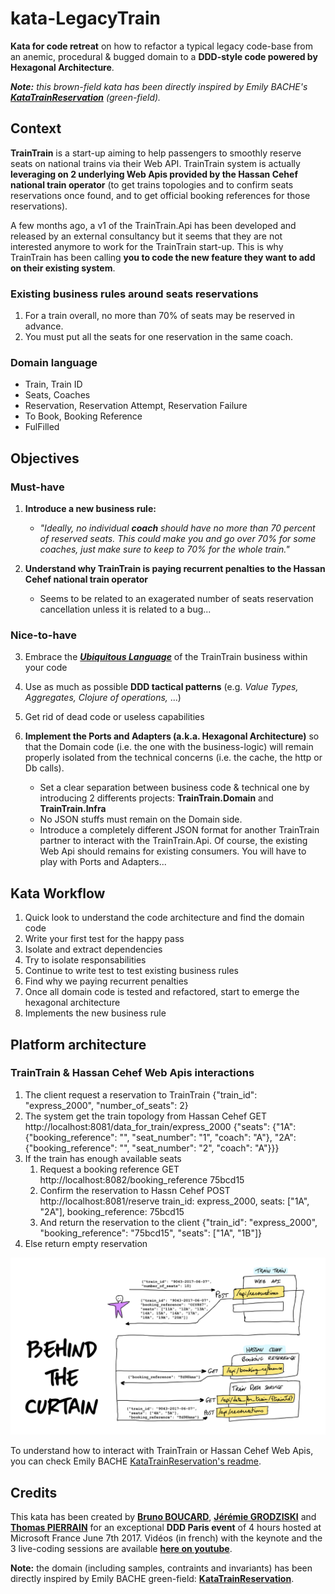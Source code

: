 # kata-LegacyTrain
__Kata for code retreat__ on how to refactor a typical legacy code-base from an anemic, procedural & bugged domain to a __DDD-style code powered by Hexagonal Architecture__.

*__Note:__ this brown-field kata has been directly inspired by Emily BACHE's __[KataTrainReservation](https://github.com/emilybache/KataTrainReservation)__ (green-field).*

## Context

__TrainTrain__ is a start-up aiming to help passengers to smoothly reserve seats on national trains via their Web API. TrainTrain system is actually __leveraging on 2 underlying Web Apis provided by the Hassan Cehef national train operator__ (to get trains topologies and to confirm seats reservations once found, and to get official booking references for those reservations).

A few months ago, a v1 of the TrainTrain.Api has been developed and released by an external consultancy but it seems that they are not interested anymore to work for the TrainTrain start-up. This is why TrainTrain has been calling __you to code the new feature they want to add on their existing system__.

### Existing business rules around seats reservations

1. For a train overall, no more than 70% of seats may be reserved in advance.
2. You must put all the seats for one reservation in the same coach.

### Domain language
* Train, Train ID
* Seats, Coaches
* Reservation, Reservation Attempt, Reservation Failure 
* To Book, Booking Reference
* FulFilled 

## Objectives

### Must-have

1. __Introduce a new business rule:__
 	- *"Ideally, no individual __coach__ should have no more than 70 percent of reserved seats. This could make you and go over 70% for some coaches, just make sure to keep to 70% for the whole train."*

2.  __Understand why TrainTrain is paying recurrent penalties to the Hassan Cehef national train operator__ 

 	- Seems to be related to an exagerated number of seats reservation cancellation unless it is related to a bug...

### Nice-to-have
3. Embrace the __*[Ubiquitous Language](https://martinfowler.com/bliki/UbiquitousLanguage.html)*__ of the TrainTrain business within your code

4. Use as much as possible __DDD tactical patterns__ (e.g. *Value Types, Aggregates, Clojure of operations,* ...)

5. Get rid of dead code or useless capabilities

6. __Implement the Ports and Adapters (a.k.a. Hexagonal Architecture)__ so that the Domain code (i.e. the one with the business-logic) will remain properly isolated from the technical concerns (i.e. the cache, the http or Db calls). 
	- Set a clear separation between business code & technical one by introducing 2 differents projects: __TrainTrain.Domain__ and __TrainTrain.Infra__
	- No JSON stuffs must remain on the Domain side.
	- Introduce a completely different JSON format for another TrainTrain partner to interact with the TrainTrain.Api. Of course, the existing Web Api should remains for existing consumers. You will have to play with Ports and Adapters...


## Kata Workflow

1. Quick look to understand the code architecture and find the domain code
2. Write your first test for the happy pass
3. Isolate and extract dependencies
4. Try to isolate responsabilities
5. Continue to write test to test existing business rules
6. Find why we paying recurrent penalties
7. Once all domain code is tested and refactored, start to emerge the hexagonal architecture
8. Implements the new business rule
## Platform architecture

### TrainTrain & Hassan Cehef Web Apis interactions

1. The client request a reservation to TrainTrain
	{"train_id": "express_2000", "number_of_seats": 2}
2. The system get the train topology from Hassan Cehef
	GET http://localhost:8081/data_for_train/express_2000
    {"seats": {"1A": {"booking_reference": "", "seat_number": "1", "coach": "A"}, "2A": {"booking_reference": "", "seat_number": "2", "coach": "A"}}}
3. If the train has enough available seats
   1. Request a booking reference
   		GET http://localhost:8082/booking_reference
		75bcd15
   2. Confirm the reservation to Hassn Cehef
		POST http://localhost:8081/reserve
		train_id: express_2000, seats: ["1A", "2A"], booking_reference: 75bcd15 
   3. And return the reservation to the client
		{"train_id": "express_2000", "booking_reference": "75bcd15", "seats": ["1A", "1B"]}
4. Else return empty reservation


![behind](BehindTheCurtain.png)

To understand how to interact with TrainTrain or Hassan Cehef Web Apis, you can check Emily BACHE [KataTrainReservation's readme](https://github.com/emilybache/KataTrainReservation/blob/master/README.md).

## Credits
This kata has been created by __[Bruno BOUCARD](https://twitter.com/brunoboucard/)__, __[Jérémie GRODZISKI](https://twitter.com/jgrodziski/)__ and __[Thomas PIERRAIN](https://twitter.com/tpierrain/)__ for an exceptional __DDD Paris event__ of 4 hours hosted at Microsoft France June 7th 2017. Vidéos (in french) with the keynote and the 3 live-coding sessions are available __[here on youtube](https://www.youtube.com/channel/UCyqzNZFVOwc8paEVn-wtdpg)__.

__Note:__ the domain (including samples, contraints and invariants) has been directly inspired by Emily BACHE green-field: __[KataTrainReservation](https://github.com/emilybache/KataTrainReservation)__.